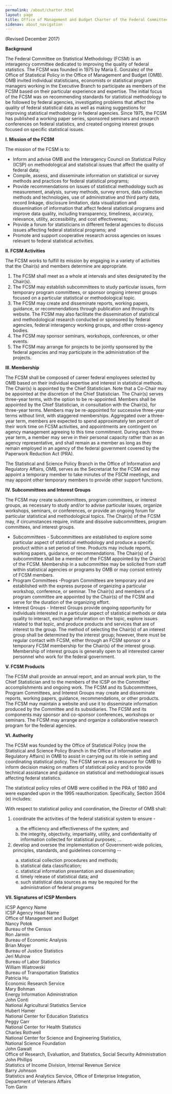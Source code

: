 ```yaml
---
permalink: /about/charter.html
layout: page
title: Office of Management and Budget Charter of the Federal Committee on Statistical Methodology
sidenav: about_navigation
---
```

        
<p>(Revised December 2017)</p>
<p><b>Background</b></p>
<p>The Federal Committee on Statistical Methodology (FCSM) is an interagency committee dedicated to improving the quality of federal statistics. The FCSM was founded in 1975 by Maria E. Gonzalez of the Office of Statistical Policy in the Office of Management and Budget (OMB). OMB invited individual statisticians, economists or statistical program managers working in the Executive Branch to participate as members of the FCSM based on their particular experience and expertise. The initial focus of the FCSM was on recommending standards for statistical methodology to be followed by federal agencies, investigating problems that affect the quality of federal statistical data as well as making suggestions for improving statistical methodology in federal agencies. Since 1975, the FCSM has published a working paper series, sponsored seminars and research conferences on federal statistics, and created ongoing interest groups focused on specific statistical issues. </p>
<p><b>I. Mission of the FCSM</b></p>
<p>The mission of the FCSM is to:</p>
<ul>
  <li>Inform and advise OMB and the Interagency Council on Statistical Policy (ICSP) on methodological and statistical issues that affect the quality of federal data; </li>
  <li>Compile, assess, and disseminate information on statistical or survey methods and practices for federal statistical programs;</li>
  <li>Provide recommendations on issues of statistical methodology such as measurement, analysis, survey methods, survey errors, data collection methods and technologies, use of administrative and third party data, record linkage, disclosure limitation, data visualization and dissemination of information that affect federal statistical programs and improve data quality, including transparency, timeliness, accuracy, relevance, utility, accessibility, and cost effectiveness; </li>
  <li> Provide a forum for statisticians in different federal agencies to discuss issues affecting federal statistical programs; and </li>
  <li>Promote and support cooperative research across agencies on issues relevant to federal statistical activities. </li>
</ul>
<p><b> II. FCSM Activities </b></p>
<p>The FCSM works to fulfill its mission by engaging in a variety of activities that the Chair(s) and members determine are appropriate.</p> 
<ol>
  <li>The FCSM shall meet as a whole at intervals and sites designated by the Chair(s).</li>
  <li>The FCSM may establish subcommittees to study particular issues, form temporary program committees, or sponsor ongoing interest groups focused on a particular statistical or methodological topic. </li> 
  <li>The FCSM may create and disseminate reports, working papers, guidance, or recommendations through publication and through its website. The FCSM may also facilitate the dissemination of statistical and methodological research conducted or sponsored by federal agencies, federal interagency working groups, and other cross-agency bodies.</li>
  <li>The FCSM may sponsor seminars, workshops, conferences, or other events. </li>
  <li>The FCSM may arrange for projects to be jointly sponsored by the federal agencies and may participate in the administration of the projects.</li>
</ol>
<p><b>III. Membership</b></p>
<p>The FCSM shall be composed of career federal employees selected by OMB based on their individual expertise and interest in statistical methods. The Chair(s) is appointed by the Chief Statistician. Note that a Co-Chair may be appointed at the discretion of the Chief Statistician. The Chair(s) serves three-year terms, with the option to be re-appointed. Members shall be appointed by the Chief Statistician, in consultation with the Chair(s), for three-year terms. Members may be re-appointed for successive three-year terms without limit, with staggered memberships. Aggregated over a three-year term, members are expected to spend approximately ten percent of their work time on FCSM activities, and appointments are contingent on agency management agreeing to this time commitment. During each three-year term, a member may serve in their personal capacity rather than as an agency representative, and shall remain as a member as long as they remain employed in an agency of the federal government covered by the Paperwork Reduction Act (PRA).</p> 
<p>The Statistical and Science Policy Branch in the Office of Information and Regulatory Affairs, OMB, serves as the Secretariat for the FCSM and may appoint a temporary member to take minutes of the FSCM meetings, and may appoint other temporary members to provide other support functions.</p>
<p><b>IV. Subcommittees and Interest Groups</b></p>
<p>The FCSM may create subcommittees, program committees, or interest groups, as necessary to study and/or to advise particular issues, organize workshops, seminars, or conferences, or provide an ongoing forum for particular statistical and methodological topics. The Chair(s) of the FCSM may, if circumstances require, initiate and dissolve subcommittees, program committees, and interest groups. </p>
<ul>
  <li>Subcommittees - Subcommittees are established to explore some particular aspect of statistical methodology and produce a specific product within a set period of time. Products may include reports, working papers, guidance, or recommendations. The Chair(s) of a subcommittee shall be a member of the FCSM appointed by the Chair(s) of the FCSM. Membership in a subcommittee may be solicited from staff within statistical agencies or programs by OMB or may consist entirely of FCSM members.</li> 
  <li>Program Committees -Program Committees are temporary and are established with the express purpose of organizing a particular workshop, conference, or seminar. The Chair(s) and members of a program committee are appointed by the Chair(s) of the FCSM and serve for the duration of the organizing effort. </li>
  <li>Interest Groups - Interest Groups provide ongoing opportunity for individuals interested in a particular aspect of statistical methods or data quality to interact, exchange information on the topic, explore issues related to that topic, and produce products and services that are of interest to the group. The method of selecting the Chair(s) of an interest group shall be determined by the interest group; however, there must be regular contact with FCSM, either through an FCSM sponsor or a temporary FCSM membership for the Chair(s) of the interest group. Membership of interest groups is generally open to all interested career personnel who work for the federal government. </li>
</ul>
<p><b>V. FCSM Products </b></p>
<p>The FCSM shall provide an annual report, and an annual work plan, to the Chief Statistician and to the members of the ICSP on the Committee' accomplishments and ongoing work. The FCSM and its Subcommittees, Program Committees, and Interest Groups may create and disseminate reports, working papers, guidance, recommendations, or other products. The FCSM may maintain a website and use it to disseminate information produced by the Committee and its subsidiaries. The FCSM and its components may sponsor and co-sponsor conferences, workshops or seminars. The FCSM may arrange and organize a collaborative research program for the federal agencies. </p>
<p><b>VI. Authority</b></p>
<p>The FCSM was founded by the Office of Statistical Policy (now the Statistical and Science Policy Branch in the Office of Information and Regulatory Affairs) in OMB to assist in carrying out its role in setting and coordinating statistical policy. The FCSM serves as a resource for OMB to inform decision making on matters of statistical policy and to provide technical assistance and guidance on statistical and methodological issues affecting federal statistics. </p>
<p>The statistical policy roles of OMB were codified in the PRA of 1980 and were expanded upon in the 1995 reauthorization. Specifically, Section 3504 (e) includes: </p>
<p>With respect to statistical policy and coordination, the Director of OMB shall:</p>
<ol>
  <li>coordinate the activities of the federal statistical system to ensure - </li>
  <ol type="a">
    <li> the efficiency and effectiveness of the system; and </li>
    <li> the integrity, objectivity, impartiality, utility, and confidentiality of information collected for statistical purposes; ...</li>
  </ol>
  <li> develop and oversee the implementation of Government-wide policies, principles, standards, and guidelines concerning --</li> 
  <ol type="a">
    <li> statistical collection procedures and methods; </li>
    <li> statistical data classification; </li>
    <li> statistical information presentation and dissemination; </li>
    <li> timely release of statistical data; and </li>
    <li> such statistical data sources as may be required for the administration of federal programs</li>
  </ol>
</ol>

<p><b>VII. Signatures of ICSP Members</b></p>
<div class="grid-container">
  <div class="grid-row">
    <div class="grid-col-6" class="text-bold">ICSP Agency Name</div>
    <div class="grid-col-6" class="text-bold">ICSP Agency Head Name</div>
  </div>
  <div class="grid-row">
    <div class="grid-col-6">Office of Management and Budget</div>
    <div class="grid-col-6">Nancy Potok</div>
  </div>
  <div class="grid-row">
    <div class="grid-col-6">Bureau of the Census</div>
    <div class="grid-col-6">Ron Jarmin</div>
  </div>
  <div class="grid-row">
    <div class="grid-col-6">Bureau of Economic Analysis</div>
    <div class="grid-col-6">Brian Moyer</div>
  </div>
  <div class="grid-row">
    <div class="grid-col-6">Bureau of Justice Statistics</div>
    <div class="grid-col-6">Jeri Mulrow</div>
  </div>
  <div class="grid-row">
    <div class="grid-col-6">Bureau of Labor Statistics</div>
    <div class="grid-col-6">William Wiatrowski</div>
  </div>
  <div class="grid-row">
    <div class="grid-col-6">Bureau of Transportation Statistics</div>
    <div class="grid-col-6">Patricia Hu</div>
  </div>
  <div class="grid-row">
    <div class="grid-col-6">Economic Research Service</div>
    <div class="grid-col-6">Mary Bohman</div>
  </div>
  <div class="grid-row">
    <div class="grid-col-6">Energy Information Administration</div>
    <div class="grid-col-6">John Conti</div>
  </div>
  <div class="grid-row">
    <div class="grid-col-6">National Agricultural Statistics Service</div>
    <div class="grid-col-6">Hubert Hamer</div>
  </div>
  <div class="grid-row">
    <div class="grid-col-6">National Center for Education Statistics</div>
    <div class="grid-col-6">Peggy Carr</div>
  </div>
  <div class="grid-row">
    <div class="grid-col-6">National Center for Health Statistics</div>
    <div class="grid-col-6">Charles Rothwell</div>
  </div>
  <div class="grid-row">
    <div class="grid-col-6">National Center for Science and Engineering Statistics,<br> National Science Foundation</div>
    <div class="grid-col-6">John Gawalt</div>
  </div>
  <div class="grid-row">
    <div class="grid-col-6">Office of Research, Evaluation, and Statistics, Social Security Administration</div>
    <div class="grid-col-6">John Phillips</div>
  </div>
  <div class="grid-row">
    <div class="grid-col-6">Statistics of Income Division, Internal Revenue Service</div>
    <div class="grid-col-6">Barry Johnson</div>
  </div>
  <div class="grid-row">
    <div class="grid-col-6">Statistics and Analytics Service, Office of Enterprise Integration, Department of Veterans Affairs</div>
    <div class="grid-col-6">Tom Garin</div>
  </div>
</div>